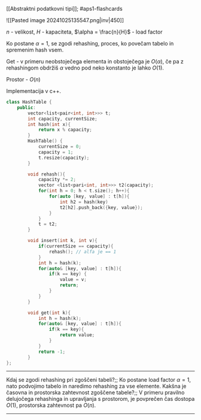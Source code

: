 [[Abstraktni podatkovni tipi]]; #aps1-flashcards 

![[Pasted image 20241025135547.png|inv|450]]

$n$ - velikost, $H$ - kapaciteta, $\alpha = \frac{n}{H}$ - load factor

Ko postane $\alpha = 1$, se zgodi rehashing, proces, ko povečam tabelo in spremenim hash vsem.

Get - v primeru neobstoječega elementa in obstoječega je $O(\alpha)$, če pa z rehashingom obdržiš $\alpha$ vedno pod neko konstanto je lahko $O(1)$.

Prostor - $O(n)$

Implementacija v c++. 

```C++
class HashTable {
	public:
		vector<list<pair<int, int>>> t;
		int capacity, currentSize;
		int hash(int x){
			return x % capacity;
		}
		HashTable() {
			currentSize = 0;
			capacity = 1;
			t.resize(capacity);
		}

		void rehash(){
			capacity *= 2;
			vector <list<pari<int, int>>> t2(capacity);
			for(int h = 0; h < t.size(); h++){
				for(auto [key, value] : t[h]){
					int h2 = hash(key)
					t2[h2].push_back({key, value});
				}
			}
			t = t2;
		}

		void insert(int k, int v){
			if(currentSize == capacity){
				rehash(); // alfa je == 1
			}
			int h = hash(k);
			for(auto& [key, value] : t[h]){
				if(k == key) {
					value = v;
					return;
				}
			}
		}

		void get(int k){
			int h = hash(k);
			for(auto& [key, value] : t[h]){
				if(k == key){
					return value;
				}
			}
			return -1;
		}
};
```

---

Kdaj se zgodi rehashing pri zgoščeni tabeli?;; Ko postane load factor $\alpha = 1$, nato podvojimo tabelo in naredimo rehashing za vse elemente.
Kakšna je časovna in prostorska zahtevnost zgoščene tabele?;; V primeru pravilno delujočega rehashinga in upravljanja s prostorom, je povprečen čas dostopa $O(1)$, prostorska zahtevnost pa $O(n)$.

---